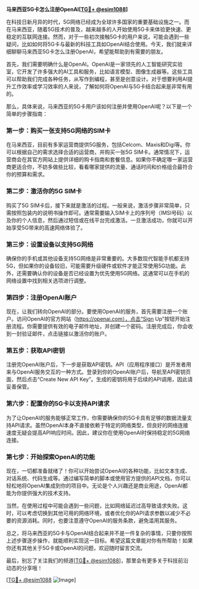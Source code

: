 **马来西亚5G卡怎么注册OpenAI[[TG💪+ @esim1088](https://t.me/s/esim1088)]**

在科技日新月异的时代，5G网络已经成为全球许多国家的重要基础设施之一。而在马来西亚，随着5G技术的普及，越来越多的人开始使用5G卡来体验更快速、更稳定的互联网连接。然而，对于一些初次接触5G卡的用户来说，可能会遇到一些疑问，比如如何将5G卡与最新的科技工具如OpenAI结合使用。今天，我们就来详细聊聊马来西亚5G卡怎么注册OpenAI，希望能帮助到有需要的朋友。

首先，我们需要明确什么是OpenAI。OpenAI是一家领先的人工智能研究实验室，它开发了许多强大的AI工具和服务，比如语言模型、图像生成器等。这些工具可以帮助我们完成各种任务，从写作到编程，甚至是创意设计。对于想要利用AI提升工作效率或学习效率的人来说，了解如何将OpenAI与5G卡结合起来是非常有用的。

那么，具体来说，马来西亚的5G卡用户该如何注册并使用OpenAI呢？以下是一个简单的步骤指南：

### 第一步：购买一张支持5G网络的SIM卡

在马来西亚，目前有多家运营商提供5G服务，包括Celcom、Maxis和Digi等。你可以根据自己的需求选择合适的运营商，并购买一张5G SIM卡。通常情况下，运营商会在其官方网站上提供详细的购卡指南和套餐信息。如果你不确定哪一家运营商更适合你，不妨多做些比较，看看哪家提供的流量、通话时间和价格组合最符合你的预算和需求。

### 第二步：激活你的5G SIM卡

购买了5G SIM卡后，接下来就是激活的过程。一般来说，激活步骤非常简单，只需按照包装内的说明书操作即可。通常需要输入SIM卡上的序列号（IMSI号码）以及你的个人信息，然后通过短信或在线平台完成激活。一旦激活成功，你就可以开始享受5G带来的高速网络体验了。

### 第三步：设置设备以支持5G网络

确保你的手机或其他设备支持5G网络是非常重要的。大多数现代智能手机都支持5G，但如果你的设备较旧，可能需要升级硬件或软件才能正常使用5G功能。此外，还需要确认你的设备是否已经设置为优先使用5G网络。这通常可以在手机的网络设置中找到相关选项进行调整。

### 第四步：注册OpenAI账户

现在，让我们转向OpenAI的部分。要使用OpenAI的服务，首先需要注册一个账户。访问OpenAI的官方网站（https://openai.com），点击“Sign Up”按钮开始注册流程。你需要提供有效的电子邮件地址，并创建一个密码。注册完成后，你会收到一封验证邮件，点击链接以激活你的账户。

### 第五步：获取API密钥

注册完OpenAI账户后，下一步是获取API密钥。API（应用程序接口）是开发者用来与OpenAI服务交互的一种方式。登录到你的OpenAI账户后，导航至API密钥页面，然后点击“Create New API Key”。生成的密钥将用于后续的API调用，因此请妥善保管。

### 第六步：配置你的5G卡以支持API请求

为了让OpenAI的服务能够正常工作，你需要确保你的5G卡具有足够的数据流量支持API请求。虽然OpenAI本身不直接依赖于特定的网络类型，但良好的网络连接速度无疑会提高API响应时间。因此，建议你在使用OpenAI时保持稳定的5G网络连接。

### 第七步：开始探索OpenAI的功能

现在，一切都准备就绪了！你可以开始尝试OpenAI的各种功能，比如文本生成、对话系统、代码生成等。通过编写简单的脚本或使用官方提供的API文档，你可以轻松地将OpenAI集成到你的项目中。无论是个人兴趣还是商业用途，OpenAI都能为你提供强大的技术支持。

当然，在使用过程中可能会遇到一些问题，比如网络延迟过高导致请求失败。这时，可以考虑切换到其他可用的网络环境，或者优化你的API请求参数以减少不必要的资源消耗。同时，也要注意遵守OpenAI的服务条款，避免滥用其服务。

总之，将马来西亚的5G卡与OpenAI结合起来并不是一件复杂的事情，只要你按照上述步骤逐步操作，就能顺利实现这一目标。希望这篇文章能对你有所帮助！如果你还有其他关于5G卡或OpenAI的问题，欢迎随时留言交流。

最后，别忘了关注我们的频道[[TG💪+ @esim1088](https://t.me/s/esim1088)]，那里会有更多关于科技前沿动态的分享哦！

[[TG💪+ @esim1088](https://t.me/s/esim1088) ![Image](https://i.postimg.cc/4NQfJmqS/Snipaste-2025-05-13-00-14-12.png)]